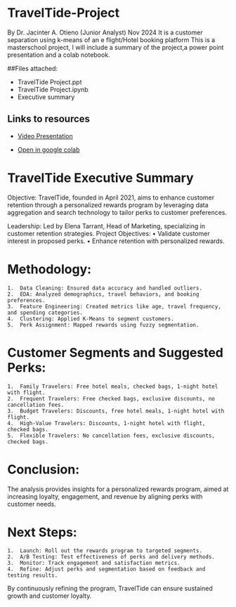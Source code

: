 # TravelTide-Project
By Dr. Jacinter A. Otieno (Junior Analyst)
Nov 2024
It is a customer separation using k-means of an e flight/Hotel booking platform
This is a masterschool project, I will include a summary of the project,a power point presentation and a colab notebook.

##Files attached: 
- TravelTide Project.ppt
- TravelTide Project.ipynb
- Executive summary

## Links to resources
- [Video Presentation](https://drive.google.com/file/d/1DnfRECPI23LCfRSZBpfpfWnOwhmq_f5x/view?usp=sharing)

- [Open in google colab](https://colab.research.google.com/drive/1PW9m7X_QXwTpYGb_s2qgxeKqSiqcQcZ-)

# TravelTide Executive Summary
Objective: TravelTide, founded in April 2021, aims to enhance customer retention through a personalized rewards program by leveraging data aggregation and search technology to tailor perks to customer preferences.


Leadership: Led by Elena Tarrant, Head of Marketing, specializing in customer retention strategies.
Project Objectives:
	•	Validate customer interest in proposed perks.
	•	Enhance retention with personalized rewards.

 
 # Methodology:
	1.	Data Cleaning: Ensured data accuracy and handled outliers.
	2.	EDA: Analyzed demographics, travel behaviors, and booking preferences.
	3.	Feature Engineering: Created metrics like age, travel frequency, and spending categories.
	4.	Clustering: Applied K-Means to segment customers.
	5.	Perk Assignment: Mapped rewards using fuzzy segmentation.

 
 # Customer Segments and Suggested Perks:
	1.	Family Travelers: Free hotel meals, checked bags, 1-night hotel with flight.
	2.	Frequent Travelers: Free checked bags, exclusive discounts, no cancellation fees.
	3.	Budget Travelers: Discounts, free hotel meals, 1-night hotel with flight.
	4.	High-Value Travelers: Discounts, 1-night hotel with flight, checked bags.
	5.	Flexible Travelers: No cancellation fees, exclusive discounts, checked bags.

 
 # Conclusion:
The analysis provides insights for a personalized rewards program, aimed at increasing loyalty, engagement, and revenue by aligning perks with customer needs.


# Next Steps:
	1.	Launch: Roll out the rewards program to targeted segments.
	2.	A/B Testing: Test effectiveness of perks and delivery methods.
	3.	Monitor: Track engagement and satisfaction metrics.
	4.	Refine: Adjust perks and segmentation based on feedback and testing results.
By continuously refining the program, TravelTide can ensure sustained growth and customer loyalty.
